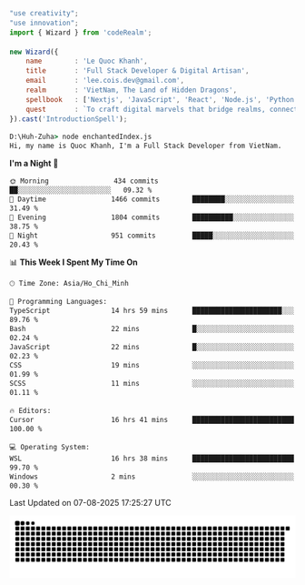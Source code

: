 <!--x axis divider-->

```js 
"use creativity";
"use innovation";
import { Wizard } from 'codeRealm';

new Wizard({
    name        : 'Le Quoc Khanh',
    title       : 'Full Stack Developer & Digital Artisan',
    email       : 'lee.cois.dev@gmail.com',
    realm       : 'VietNam, The Land of Hidden Dragons',
    spellbook   : ['Nextjs', 'JavaScript', 'React', 'Node.js', 'Python', 'Django', 'Cloud Services'],
    quest       : `To craft digital marvels that bridge realms, connect cultures, and bring imagination to life.`,
}).cast('IntroductionSpell');
```

```cmd
D:\Huh-Zuha> node enchantedIndex.js
Hi, my name is Quoc Khanh, I'm a Full Stack Developer from VietNam.
```
<!--START_SECTION:waka-->
**I'm a Night 🦉** 

```text
🌞 Morning                434 commits         ██░░░░░░░░░░░░░░░░░░░░░░░   09.32 % 
🌆 Daytime                1466 commits        ████████░░░░░░░░░░░░░░░░░   31.49 % 
🌃 Evening                1804 commits        ██████████░░░░░░░░░░░░░░░   38.75 % 
🌙 Night                  951 commits         █████░░░░░░░░░░░░░░░░░░░░   20.43 % 
```


📊 **This Week I Spent My Time On** 

```text
🕑︎ Time Zone: Asia/Ho_Chi_Minh

💬 Programming Languages: 
TypeScript               14 hrs 59 mins      ██████████████████████░░░   89.76 % 
Bash                     22 mins             █░░░░░░░░░░░░░░░░░░░░░░░░   02.24 % 
JavaScript               22 mins             █░░░░░░░░░░░░░░░░░░░░░░░░   02.23 % 
CSS                      19 mins             ░░░░░░░░░░░░░░░░░░░░░░░░░   01.99 % 
SCSS                     11 mins             ░░░░░░░░░░░░░░░░░░░░░░░░░   01.11 % 

🔥 Editors: 
Cursor                   16 hrs 41 mins      █████████████████████████   100.00 % 

💻 Operating System: 
WSL                      16 hrs 38 mins      █████████████████████████   99.70 % 
Windows                  2 mins              ░░░░░░░░░░░░░░░░░░░░░░░░░   00.30 % 
```


 Last Updated on 07-08-2025 17:25:27 UTC
<!--END_SECTION:waka-->
<picture>
  <source media="(prefers-color-scheme: dark)" srcset="https://raw.githubusercontent.com/leecois/leecois/output/github-contribution-grid-snake-dark.svg">
  <source media="(prefers-color-scheme: light)" srcset="https://raw.githubusercontent.com/leecois/leecois/output/github-contribution-grid-snake.svg">
  <img alt="github contribution grid snake animation" src="https://raw.githubusercontent.com/leecois/leecois/output/github-contribution-grid-snake.svg">
</picture>
